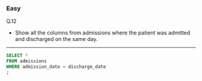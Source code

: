 ### Easy  
Q.12  
* Show all the columns from admissions where the patient was admitted and discharged on the same day.

---
```SQL
SELECT *
FROM admissions
WHERE admission_date = discharge_date
;
```
